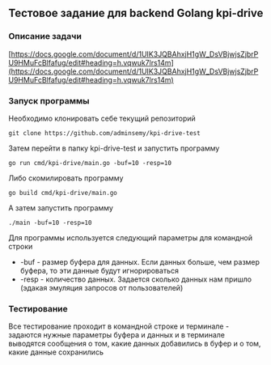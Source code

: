 ## Тестовое задание для backend Golang kpi-drive

### Описание задачи
[https://docs.google.com/document/d/1UIK3JQBAhxjH1gW_DsVBjwjsZjbrPU9HMuFcBlfafug/edit#heading=h.vqwuk7lrs14m](https://docs.google.com/document/d/1UIK3JQBAhxjH1gW_DsVBjwjsZjbrPU9HMuFcBlfafug/edit#heading=h.vqwuk7lrs14m)

### Запуск программы

Необходимо клонировать себе текущий репозиторий

    git clone https://github.com/adminsemy/kpi-drive-test

Затем перейти в папку kpi-drive-test и запустить программу

    go run cmd/kpi-drive/main.go -buf=10 -resp=10

Либо скомилировать программу

    go build cmd/kpi-drive/main.go

А затем запустить программу

    ./main -buf=10 -resp=10

Для программы используется следующий параметры для командной строки

- -buf - размер буфера для данных. Если данных больше, чем размер буфера, то эти данные будут игнорироваться
- -resp - количество данных. Задается сколько данных нам пришло (эдакая эмуляция запросов от пользователей)

### Тестирование

Все тестирование проходит в командной строке и терминале - задаются нужные параметры буфера и данных и в терминале выводятся сообщения о том, какие данных добавились в буфер и о том, какие данные сохранились